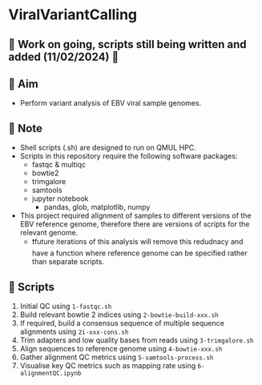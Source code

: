 # ViralVariantCalling

## 🚧 Work on going, scripts still being written and added (11/02/2024) 🚧
 
## :dart: Aim
- Perform variant analysis of EBV viral sample genomes.

## 📜 Note
- Shell scripts (.sh) are designed to run on QMUL HPC.
- Scripts in this repository require the following software packages:
  - fastqc & multiqc
  - bowtie2
  - trimgalore
  - samtools
  - jupyter notebook
    - pandas, glob, matplotlib, numpy
- This project required alignment of samples to different versions of the EBV reference genome, therefore there are versions of scripts for the relevant genome.
  - ❗future iterations of this analysis will remove this redudnacy and have a function where reference genome can be specified rather than separate scripts. 

## :pencil: Scripts
1. Initial QC using `1-fastqc.sh`
2. Build relevant bowtie 2 indices using `2-bowtie-build-xxx.sh`
3. If required, build a consensus sequence of multiple sequence alignments using `2i-xxx-cons.sh`
4. Trim adapters and low quality bases from reads using `3-trimgalore.sh`
5. Align sequences to reference genome using `4-bowtie-xxx.sh`
6. Gather alignment QC metrics using `5-samtools-process.sh`
7. Visualise key QC metrics such as mapping rate using `6-alignmentQC.ipynb`
